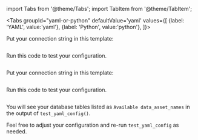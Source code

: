 import Tabs from '@theme/Tabs';
import TabItem from '@theme/TabItem';

<Tabs
  groupId="yaml-or-python"
  defaultValue='yaml'
  values={[
  {label: 'YAML', value:'yaml'},
  {label: 'Python', value:'python'},
  ]}>

<TabItem value="yaml">

Put your connection string in this template:

```yaml title="YAML"name="docs/docusaurus/docs/snippets/redshift_yaml_example.py datasource config"
```

Run this code to test your configuration.

```python title="Python" name="docs/docusaurus/docs/snippets/redshift_yaml_example.py test datasource config"
```
</TabItem>

<TabItem value="python">

Put your connection string in this template:

```python title="Python" name="docs/docusaurus/docs/snippets/redshift_python_example.py datasource config"
```

Run this code to test your configuration.

```python title="Python" name="docs/docusaurus/docs/snippets/redshift_python_example.py test datasource config"
```

</TabItem>

</Tabs>

You will see your database tables listed as `Available data_asset_names` in the output of `test_yaml_config()`.

Feel free to adjust your configuration and re-run `test_yaml_config` as needed.